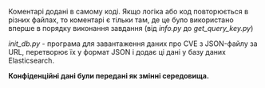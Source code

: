 Коментарі додані в самому коді. Якщо логіка або код повторюється в різних файлах, то коментарі є тільки там, де це було використано вперше в порядку виконання завдання (від _info.py_ до _get_query_key.py_)

_init_db.py_ - програма для завантаження даних про CVE з JSON-файлу за URL, перетворює їх у формат JSON і додає ці дані у базу даних Elasticsearch.

**Конфіденційні дані були передані як змінні середовища.**
